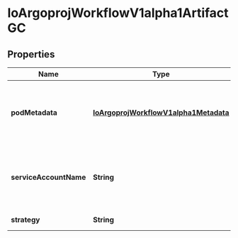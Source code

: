 
# IoArgoprojWorkflowV1alpha1ArtifactGC

## Properties
Name | Type | Description | Notes
------------ | ------------- | ------------- | -------------
**podMetadata** | [**IoArgoprojWorkflowV1alpha1Metadata**](IoArgoprojWorkflowV1alpha1Metadata.md) | PodMetadata is an optional field for specifying the Labels and Annotations that should be assigned to the Pod doing the deletion |  [optional]
**serviceAccountName** | **String** | ServiceAccountName is an optional field for specifying the Service Account that should be assigned to the Pod doing the deletion |  [optional]
**strategy** | **String** | Strategy is the strategy to use. |  [optional]



